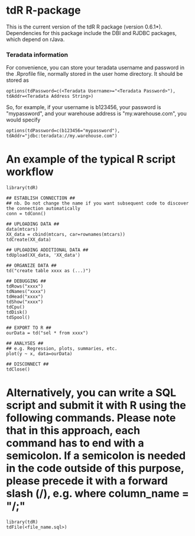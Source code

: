 # tdR R-package

This is the current version of the tdR R package (version 0.6.1\*). Dependencies for this package include the DBI and RJDBC packages, which depend on rJava.

### Teradata information
For convenience, you can store your teradata username and password in the .Rprofile file, normally stored in the user home directory. It should be stored as

```shell
options(tdPassword=c(<Teradata Username>="<Teradata Password>"), tdAddr=<Teradata Address String>)
```
So, for example, if your username is b123456, your password is "mypassword", and your warehouse address is "my.warehouse.com", you would specify 
```shell
options(tdPassword=c(b123456="mypassword"), tdAddr="jdbc:teradata://my.warehouse.com")
```

An example of the typical R script workflow
=======
```
library(tdR)

## ESTABLISH CONNECTION ##
## nb. Do not change the name if you want subsequent code to discover the connection automatically
conn = tdConn()

## UPLOADING DATA ##
data(mtcars)
XX_data = cbind(mtcars, car=rownames(mtcars)) 
tdCreate(XX_data)

## UPLOADING ADDITIONAL DATA ##
tdUpload(XX_data, 'XX_data')

## ORGANIZE DATA ##
td("create table xxxx as (...)")

## DEBUGGING ##
tdRows("xxxx")
tdNames("xxxx")
tdHead("xxxx")
tdShow("xxxx")
tdCpu()
tdDisk()
tdSpool()

## EXPORT TO R ##
ourData = td("sel * from xxxx")

## ANALYSES ##
## e.g. Regression, plots, summaries, etc.
plot(y ~ x, data=ourData)

## DISCONNECT ##
tdClose()
```

Alternatively, you can write a SQL script and submit it with R using the following commands. Please note that in this approach, each command has to end with a semicolon. If a semicolon is needed in the code outside of this purpose, please precede it with a forward slash (/), e.g. where column_name = "/;"
=======

```
library(tdR)
tdFile(<file_name.sql>)
```


